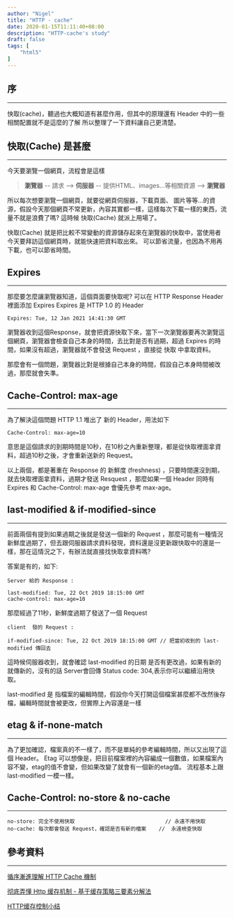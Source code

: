 ```yaml
---
author: "Nigel"
title: "HTTP - cache"
date: 2020-01-15T11:11:40+08:00
description: "HTTP-cache's study"
draft: false
tags: [
	"html5"
]
---
```

## 序
---
快取(cache)，聽過也大概知道有甚麼作用，但其中的原理還有 Header 中的一些相關配置就不是這麼的了解
所以整理了一下資料讓自己更清楚。

## 快取(Cache) 是甚麼
---
今天要瀏覽一個網頁，流程會是這樣 

> **瀏覽器** -- 請求 --> **伺服器** -- 提供HTML、images...等相關資源 --> **瀏覽器**

所以每次想要瀏覽一個網頁，就要從網頁伺服器，下載頁面、 圖片等等...的資源，假設今天那個網頁不常更新，內容其實都一樣，這樣每次下載一樣的東西，流量不就是浪費了嗎?
這時候 快取(Cache) 就派上用場了。

快取(Cache) 就是把比較不常變動的資源儲存起來在瀏覽器的快取中，當使用者今天要拜訪這個網頁時，就能快速把資料取出來。
可以節省流量，也因為不用再下載，也可以節省時間。

## Expires 
---
那麼要怎麼讓瀏覽器知道，這個頁面要快取呢?
可以在 HTTP Response Header 裡面添加 Expires
Expires 是 HTTP 1.0 的 Header

	Expires: Tue, 12 Jan 2021 14:41:30 GMT

瀏覽器收到這個Response，就會把資源快取下來，當下一次瀏覽器要再次瀏覽這個網頁，瀏覽器會檢查自己本身的時間，去比對是否有過期，超過 Expires 的時間，如果沒有超過，瀏覽器就不會發送 Request ，直接從 快取 中拿取資料。

那麼會有一個問題，瀏覽器比對是根據自己本身的時間，假設自己本身時間被改過，那麼就會失準。

## Cache-Control: max-age
---
為了解決這個問題 HTTP 1.1 堆出了 新的 Header，用法如下

	Cache-Control: max-age=10

意思是這個請求的到期時間是10秒，在10秒之內重新整理，都是從快取裡面拿資料，超過10秒之後，才會重新送新的 Request。

以上兩個，都是著重在 Response 的 新鮮度 (freshness) ，只要時間還沒到期，就去快取裡面拿資料，過期才發送 Resquest
，那麼如果一個 Header 同時有 Expires 和 Cache-Control: max-age 會優先參考 max-age。

## last-modified & if-modified-since
---
前面兩個有提到如果過期之後就是發送一個新的 Request ，那麼可能有一種情況新鮮度過期了，但去跟伺服器請求資料發現，資料還是沒更新跟快取中的還是一樣，那在這情況之下，有辦法就直接找快取拿資料嗎?

答案是有的，如下:

	Server 給的 Response :

	last-modified: Tue, 22 Oct 2019 18:15:00 GMT
	cache-control: max-age=10

那麼經過了11秒，新鮮度過期了發送了一個 Request 

	client  發的 Request :

	if-modified-since: Tue, 22 Oct 2019 18:15:00 GMT // 把當初收到的 last-modified 傳回去

這時候伺服器收到，就會確認 last-modified 的日期 是否有更改過，如果有新的就傳新的，沒有的話 Server會回傳 Status code: 304,表示你可以繼續沿用快取。

last-modified 是 指檔案的編輯時間，假設你今天打開這個檔案甚麼都不改然後存檔，編輯時間就會被更改，但實際上內容還是一樣

## etag & if-none-match
---
為了更加確認，檔案真的不一樣了，而不是單純的參考編輯時間，所以又出現了這個 Header。  Etag 可以想像是，把目前檔案裡的內容編成一個數值，如果檔案內容不變，etag的值不會變，但如果改變了就會有一個新的etag值。
流程基本上跟 last-modified 一模一樣。

## Cache-Control: no-store & no-cache
---

	no-store: 完全不使用快取                             // 永遠不用快取
	no-cache: 每次都會發送 Request，確認是否有新的檔案    //  永遠檢查快取

## 參考資料
---
[循序漸進理解 HTTP Cache 機制](https://blog.techbridge.cc/2017/06/17/cache-introduction/)

[彻底弄懂 Http 缓存机制 - 基于缓存策略三要素分解法](https://mp.weixin.qq.com/s/qOMO0LIdA47j3RjhbCWUEQ)

[HTTP缓存控制小结](https://imweb.io/topic/5795dcb6fb312541492eda8c)
